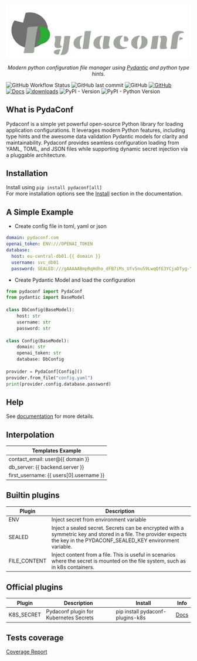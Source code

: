 <p align="center">
  <a href="https://github.com/varadinov/pydaconf"><img src="https://raw.githubusercontent.com/varadinov/pydaconf/refs/heads/main/logo.png" alt="Pydaconf"></a>
</p>

<p align="center">
    <em>Modern python configuration file manager using  <a href="https://docs.pydantic.dev/latest/">Pydantic</a> and python type hints.</em>
</p>

![GitHub Workflow Status](https://img.shields.io/github/actions/workflow/status/varadinov/pydaconf/ci.yaml)
![GitHub last commit](https://img.shields.io/github/last-commit/varadinov/pydaconf)
![GitHub](https://img.shields.io/github/license/varadinov/pydaconf)
[![GitHub](https://varadinov.github.io/pydaconf/coverage-html/coverage.svg)](https://varadinov.github.io/pydaconf/)
[![Docs](https://img.shields.io/badge/docs-latest-blue)](https://varadinov.github.io/pydaconf/)
[![downloads](https://static.pepy.tech/badge/pydaconf/month)](https://pepy.tech/project/pydaconf)
![PyPI - Version](https://img.shields.io/pypi/v/pydaconf)
![PyPI - Python Version](https://img.shields.io/pypi/pyversions/pydaconf)

## What is PydaConf
Pydaconf is a simple yet powerful open-source Python library for loading application configurations. It leverages modern Python features, including type hints and the awesome data validation Pydantic models for clarity and maintainability. Pydaconf provides seamless configuration loading from YAML, TOML, and JSON files while supporting dynamic secret injection via a pluggable architecture.

## Installation
Install using `pip install pydaconf[all]`  
For more installation options see the [Install](https://varadinov.github.io/pydaconf/install/) section in the documentation.


## A Simple Example
* Create config file in toml, yaml or json
```yaml
domain: pydaconf.com
openai_token: ENV:///OPENAI_TOKEN
database:
  host: eu-central-db01.{{ domain }}
  username: svc_db01
  password: SEALED:///gAAAAABnpRqHdho_dFB7iMs_Ufv5nu59LwqQfE3YCjaDTyg-YrYsEpK8bfvdKsdrj6kCxrAjezCGAdVM0FhzwyfYFIgqnquw8w==
```

* Create Pydantic Model and load the configuration
```python
from pydaconf import PydaConf
from pydantic import BaseModel

class DbConfig(BaseModel):
    host: str
    username: str
    password: str

class Config(BaseModel):
    domain: str
    openai_token: str
    database: DbConfig

provider = PydaConf[Config]()
provider.from_file("config.yaml")
print(provider.config.database.password)
```

## Help
See [documentation](https://varadinov.github.io/pydaconf/) for more details.

## Interpolation

| Templates Example                      |
|----------------------------------------|
| contact_email: user@{{ domain }}       | 
| db_server: {{ backend.server }}        |
| first_username: {{ users[0].username }} |


## Builtin plugins
| Plugin        | Description                                                                                                                                                       |
|---------------|-------------------------------------------------------------------------------------------------------------------------------------------------------------------|
| ENV           | Inject secret from environment variable                                                                                                                           |
| SEALED        | Inject a sealed secret. Secrets can be encrypted with a symmetric key and stored in a file. The provider expects the key in the PYDACONF_SEALED_KEY environment variable. |
| FILE_CONTENT  | Inject content from a file. This is useful in scenarios where the secret is mounted on the file system, such as in k8s containers.                                | 

## Official plugins
| Plugin     | Description                             | Install                          | Info                                                     |
|------------|-----------------------------------------|----------------------------------|----------------------------------------------------------|
| K8S_SECRET | Pydaconf plugin for Kubernetes Secrets  | pip install pydaconf-plugins-k8s | [Docs](https://github.com/varadinov/pydaconf-plugins-k8s) |


## Tests coverage
[Coverage Report](https://varadinov.github.io/pydaconf/coverage-html/)